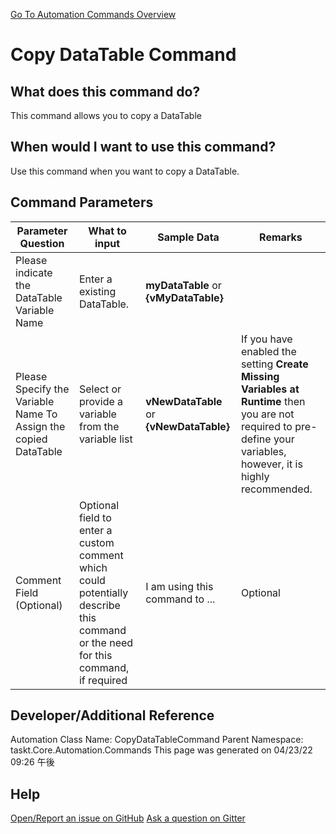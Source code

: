 <!--TITLE: Copy DataTable Command -->
<!-- SUBTITLE: a command in the DataTable Commands group. -->
[Go To Automation Commands Overview](/automation-commands.md)


# Copy DataTable Command


## What does this command do?
This command allows you to copy a DataTable


## When would I want to use this command?
Use this command when you want to copy a DataTable.


## Command Parameters
| Parameter Question   	| What to input  	|  Sample Data 	| Remarks  	|
| ---                    | ---               | ---           | ---       |
|Please indicate the DataTable Variable Name|Enter a existing DataTable.|**myDataTable** or **{vMyDataTable}**||
|Please Specify the Variable Name To Assign the copied DataTable|Select or provide a variable from the variable list|**vNewDataTable** or **{vNewDataTable}**|If you have enabled the setting **Create Missing Variables at Runtime** then you are not required to pre-define your variables, however, it is highly recommended.|
|Comment Field (Optional)|Optional field to enter a custom comment which could potentially describe this command or the need for this command, if required|I am using this command to ...|Optional|








## Developer/Additional Reference
Automation Class Name: CopyDataTableCommand
Parent Namespace: taskt.Core.Automation.Commands
This page was generated on 04/23/22 09:26 午後


## Help
[Open/Report an issue on GitHub](https://github.com/saucepleez/taskt/issues/new)
[Ask a question on Gitter](https://gitter.im/taskt-rpa/Lobby)
